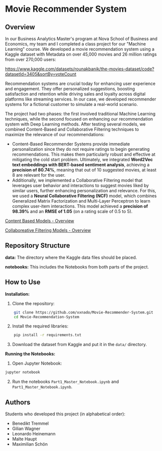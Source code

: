 # Movie Recommender System

## Overview
In our Business Analytics Master's program at Nova School of Business and Economics, my team and I completed a class project for our "Machine Learning" course. We developed a movie recommendation system using a Kaggle dataset with Metadata on over 45,000 movies and 26 million ratings from over 270,000 users:

https://www.kaggle.com/datasets/rounakbanik/the-movies-dataset/code?datasetId=3405&sortBy=voteCount

Recommendation systems are crucial today for enhancing user experience and engagement. They offer personalized suggestions, boosting satisfaction and retention while driving sales and loyalty across digital platforms like streaming services. In our case, we developed recommender systems for a fictional customer to simulate a real-world scenario.

The project had two phases: the first involved traditional Machine Learning techniques, while the second focused on enhancing our recommendation system with Deep Learning methods. After testing several models, we combined Content-Based and Collaborative Filtering techniques to maximize the relevance of our recommendations:
- Content-Based Recommender Systems provide immediate personalization since they do not require ratings to begin generating recommendations. This makes them particularly robust and effective at mitigating the cold start problem. Ultimately, we integrated **Word2Vec text embeddings with BERT-based sentiment analysis**, achieving a **precision of 80.74%**, meaning that out of 10 suggested movies, at least 8 are relevant for the user.
- Additionally, we implemented a Collaborative Filtering model that leverages user behavior and interactions to suggest movies liked by similar users, further enhancing personalization and relevance. For this, we used a **Neural Collaborative Filtering (NCF)** model, which combines Generalized Matrix Factorization and Multi-Layer Perceptron to learn complex user-item interactions. This model achieved a **precision of 98.39%** and an **RMSE of 1.05** (on a rating scale of 0.5 to 5).

[Content Based Models - Overview](additionalContent/Content_Based_Models_Overview.png)

[Collaboreative Filtering Models - Overview](additionalContent/Collaborative_Filtering_Models_Overview.png)

## Repository Structure
**data:**
The directory where the Kaggle data files should be placed.

**notebooks:**
This includes the Notebooks from both parts of the project.

## How to Use
**Installation:**
1. Clone the repository:
```sh
    git clone https://github.com/xxnado/Movie-Recommender-System.git 
    cd Movie-Recommendation-System
```
2. Install the required libraries:
```sh
    pip install -r requirements.txt
```
3. Download the dataset from Kaggle and put it in the `data/` directory.

**Running the Notebooks:**
1. Open Jupyter Notebook:
```sh
jupyter notebook
```

2. Run the notebooks `Part1_Master_Notebook.ipynb` and `Part1_Master_Notebook.ipynb`.

## Authors
Students who developed this project (in alphabetical order):
- Benedikt Tremmel
- Gilian Wagner
- Leonardo Heinemann
- Malte Haupt
- Maximilian Schön
